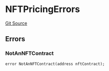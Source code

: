 # NFTPricingErrors
[Git Source](https://github.com/thrackle-io/tron/blob/c8d7d0c68b3a2cdcb9e6e4cb41159f2dda90a8b6/src/common/IErrors.sol)


## Errors
### NotAnNFTContract

```solidity
error NotAnNFTContract(address nftContract);
```


